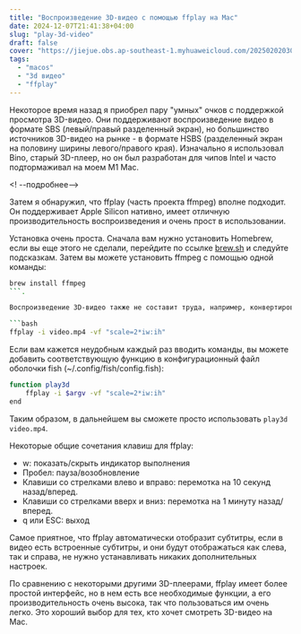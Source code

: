 ```yaml
---
title: "Воспроизведение 3D-видео с помощью ffplay на Mac"
date: 2024-12-07T21:41:38+04:00
slug: "play-3d-video"
draft: false
cover: "https://jiejue.obs.ap-southeast-1.myhuaweicloud.com/20250202030000561.webp"
tags:
  - "macos"
  - "3d видео"
  - "ffplay"
---
```


Некоторое время назад я приобрел пару "умных" очков с поддержкой просмотра 3D-видео. Они поддерживают воспроизведение видео в формате SBS (левый/правый разделенный экран), но большинство источников 3D-видео на рынке - в формате HSBS (разделенный экран на половину ширины левого/правого края). Изначально я использовал Bino, старый 3D-плеер, но он был разработан для чипов Intel и часто подтормаживал на моем M1 Mac.

<! --подробнее-->

Затем я обнаружил, что ffplay (часть проекта ffmpeg) вполне подходит. Он поддерживает Apple Silicon нативно, имеет отличную производительность воспроизведения и очень прост в использовании.

Установка очень проста. Сначала вам нужно установить Homebrew, если вы еще этого не сделали, перейдите по ссылке [brew.sh](https://brew.sh) и следуйте подсказкам. Затем вы можете установить ffmpeg с помощью одной команды:

```bash
brew install ffmpeg
```.

Воспроизведение 3D-видео также не составит труда, например, конвертировать видео формата HSBS в формат SBS для воспроизведения:

```bash
ffplay -i video.mp4 -vf "scale=2*iw:ih"
```

Если вам кажется неудобным каждый раз вводить команды, вы можете добавить соответствующую функцию в конфигурационный файл оболочки fish (~/.config/fish/config.fish):

```bash
function play3d
    ffplay -i $argv -vf "scale=2*iw:ih"
end
```

Таким образом, в дальнейшем вы сможете просто использовать `play3d video.mp4`.

Некоторые общие сочетания клавиш для ffplay:
- w: показать/скрыть индикатор выполнения
- Пробел: пауза/возобновление
- Клавиши со стрелками влево и вправо: перемотка на 10 секунд назад/вперед.
- Клавиши со стрелками вверх и вниз: перемотка на 1 минуту назад/вперед.
- q или ESC: выход

Самое приятное, что ffplay автоматически отобразит субтитры, если в видео есть встроенные субтитры, и они будут отображаться как слева, так и справа, не нужно устанавливать никаких дополнительных настроек.

По сравнению с некоторыми другими 3D-плеерами, ffplay имеет более простой интерфейс, но в нем есть все необходимые функции, а его производительность очень высока, так что пользоваться им очень легко. Это хороший выбор для тех, кто хочет смотреть 3D-видео на Mac.

